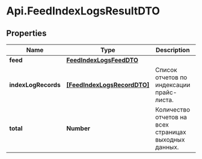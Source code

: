 # Api.FeedIndexLogsResultDTO

## Properties

Name | Type | Description | Notes
------------ | ------------- | ------------- | -------------
**feed** | [**FeedIndexLogsFeedDTO**](FeedIndexLogsFeedDTO.md) |  | [optional] 
**indexLogRecords** | [**[FeedIndexLogsRecordDTO]**](FeedIndexLogsRecordDTO.md) | Список отчетов по индексации прайс-листа. | 
**total** | **Number** | Количество отчетов на всех страницах выходных данных. | [optional] 


